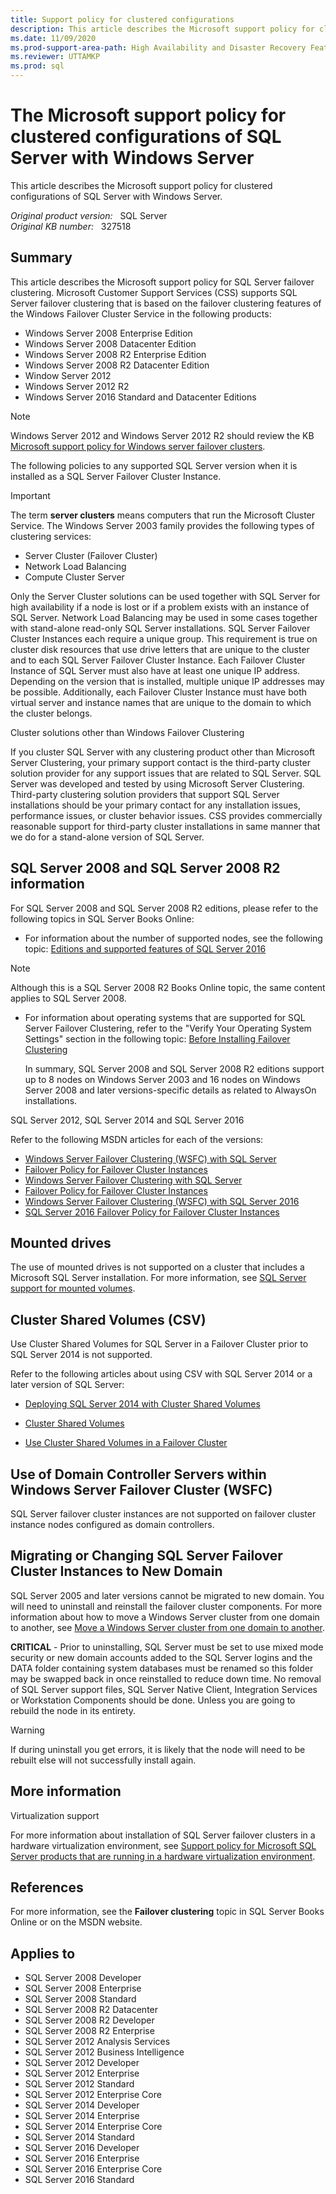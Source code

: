 ```yaml
---
title: Support policy for clustered configurations
description: This article describes the Microsoft support policy for clustered configurations of SQL Server with Windows Server.
ms.date: 11/09/2020
ms.prod-support-area-path: High Availability and Disaster Recovery Features
ms.reviewer: UTTAMKP
ms.prod: sql
---
```

# The Microsoft support policy for clustered configurations of SQL Server with Windows Server

This article describes the Microsoft support policy for clustered configurations of SQL Server with Windows Server.

_Original product version:_ &nbsp; SQL Server  
_Original KB number:_ &nbsp; 327518

## Summary

This article describes the Microsoft support policy for SQL Server failover clustering. Microsoft Customer Support Services (CSS) supports SQL Server failover clustering that is based on the failover clustering features of the Windows Failover Cluster Service in the following products:

- Windows Server 2008 Enterprise Edition
- Windows Server 2008 Datacenter Edition
- Windows Server 2008 R2 Enterprise Edition
- Windows Server 2008 R2 Datacenter Edition
- Window Server 2012
- Windows Server 2012 R2
- Windows Server 2016 Standard and Datacenter Editions

> [!NOTE]
> Windows Server 2012 and Windows Server 2012 R2 should review the KB [Microsoft support policy for Windows server failover clusters](/troubleshoot/windows-server/high-availability/microsoft-support-policy-failover-clusters).

The following policies to any supported SQL Server version when it is installed as a SQL Server Failover Cluster Instance.

> [!IMPORTANT]
> The term **server clusters** means computers that run the Microsoft Cluster Service. The Windows Server 2003 family provides the following types of clustering services:

- Server Cluster (Failover Cluster)
- Network Load Balancing
- Compute Cluster Server

Only the Server Cluster solutions can be used together with SQL Server for high availability if a node is lost or if a problem exists with an instance of SQL Server. Network Load Balancing may be used in some cases together with stand-alone read-only SQL Server installations. SQL Server Failover Cluster Instances each require a unique group. This requirement is true on cluster disk resources that use drive letters that are unique to the cluster and to each SQL Server Failover Cluster Instance. Each Failover Cluster Instance of SQL Server must also have at least one unique IP address. Depending on the version that is installed, multiple unique IP addresses may be possible. Additionally, each Failover Cluster Instance must have both virtual server and instance names that are unique to the domain to which the cluster belongs.

Cluster solutions other than Windows Failover Clustering

If you cluster SQL Server with any clustering product other than Microsoft Server Clustering, your primary support contact is the third-party cluster solution provider for any support issues that are related to SQL Server. SQL Server was developed and tested by using Microsoft Server Clustering. Third-party clustering solution providers that support SQL Server installations should be your primary contact for any installation issues, performance issues, or cluster behavior issues. CSS provides commercially reasonable support for third-party cluster installations in same manner that we do for a stand-alone version of SQL Server.

## SQL Server 2008 and SQL Server 2008 R2 information

For SQL Server 2008 and SQL Server 2008 R2 editions, please refer to the following topics in SQL Server Books Online:

- For information about the number of supported nodes, see the following topic: [Editions and supported features of SQL Server 2016](/sql/sql-server/editions-and-components-of-sql-server-2016)

> [!NOTE]
> Although this is a SQL Server 2008 R2 Books Online topic, the same content applies to SQL Server 2008.

- For information about operating systems that are supported for SQL Server Failover Clustering, refer to the "Verify Your Operating System Settings" section in the following topic: [Before Installing Failover Clustering](/sql/sql-server/failover-clusters/install/before-installing-failover-clustering)

  In summary, SQL Server 2008 and SQL Server 2008 R2 editions support up to 8 nodes on Windows Server 2003 and 16 nodes on Windows Server 2008 and later versions-specific details as related to AlwaysOn installations.

SQL Server 2012, SQL Server 2014 and SQL Server 2016

Refer to the following MSDN articles for each of the versions:

- [Windows Server Failover Clustering (WSFC) with SQL Server](/previous-versions/sql/sql-server-2012/hh270278(v=sql.110))
- [Failover Policy for Failover Cluster Instances](/previous-versions/sql/sql-server-2012/ff878664(v=sql.110))
- [Windows Server Failover Clustering with SQL Server](/sql/sql-server/failover-clusters/windows/windows-server-failover-clustering-wsfc-with-sql-server)
- [Failover Policy for Failover Cluster Instances](/sql/sql-server/failover-clusters/windows/failover-policy-for-failover-cluster-instances)
- [Windows Server Failover Clustering (WSFC) with SQL Server 2016](/sql/sql-server/failover-clusters/windows/windows-server-failover-clustering-wsfc-with-sql-server?redirectedfrom=MSDN&view=sql-server-ver15&preserve-view=true)
- [SQL Server 2016 Failover Policy for Failover Cluster Instances](/sql/sql-server/failover-clusters/windows/failover-policy-for-failover-cluster-instances)

## Mounted drives

The use of mounted drives is not supported on a cluster that includes a Microsoft SQL Server installation. For more information, see [SQL Server support for mounted volumes](https://support.microsoft.com/help/819546).

## Cluster Shared Volumes (CSV)

Use Cluster Shared Volumes for SQL Server in a Failover Cluster prior to SQL Server 2014 is not supported.

Refer to the following articles about using CSV with SQL Server 2014 or a later version of SQL Server:

- [Deploying SQL Server 2014 with Cluster Shared Volumes](https://techcommunity.microsoft.com/t5/failover-clustering/deploying-sql-server-2014-with-cluster-shared-volumes/ba-p/371962)

- [Cluster Shared Volumes](/previous-versions/windows/it-pro/windows-server-2008-R2-and-2008/ee830307(v=ws.10))

- [Use Cluster Shared Volumes in a Failover Cluster](/previous-versions/windows/it-pro/windows-server-2012-R2-and-2012/jj612868(v=ws.11))

## Use of Domain Controller Servers within Windows Server Failover Cluster (WSFC)

SQL Server failover cluster instances are not supported on failover cluster instance nodes configured as domain controllers.

## Migrating or Changing SQL Server Failover Cluster Instances to New Domain

SQL Server 2005 and later versions cannot be migrated to new domain. You will need to uninstall and reinstall the failover cluster components. For more information about how to move a Windows Server cluster from one domain to another, see [Move a Windows Server cluster from one domain to another](/troubleshoot/windows-server/high-availability/move-server-cluster-to-another-domain).

**CRITICAL** - Prior to uninstalling, SQL Server must be set to use mixed mode security or new domain accounts added to the SQL Server logins and the DATA folder containing system databases must be renamed so this folder may be swapped back in once reinstalled to reduce down time. No removal of SQL Server support files, SQL Server Native Client, Integration Services or Workstation Components should be done. Unless you are going to rebuild the node in its entirety.

> [!WARNING]
> If during uninstall you get errors, it is likely that the node will need to be rebuilt else will not successfully install again.

## More information

Virtualization support  

For more information about installation of SQL Server failover clusters in a hardware virtualization environment, see [Support policy for Microsoft SQL Server products that are running in a hardware virtualization environment](https://support.microsoft.com/help/956893).

## References

For more information, see the **Failover clustering** topic in SQL Server Books Online or on the MSDN website.

## Applies to

- SQL Server 2008 Developer
- SQL Server 2008 Enterprise
- SQL Server 2008 Standard
- SQL Server 2008 R2 Datacenter
- SQL Server 2008 R2 Developer
- SQL Server 2008 R2 Enterprise
- SQL Server 2012 Analysis Services
- SQL Server 2012 Business Intelligence
- SQL Server 2012 Developer
- SQL Server 2012 Enterprise
- SQL Server 2012 Standard
- SQL Server 2012 Enterprise Core
- SQL Server 2014 Developer
- SQL Server 2014 Enterprise
- SQL Server 2014 Enterprise Core
- SQL Server 2014 Standard
- SQL Server 2016 Developer
- SQL Server 2016 Enterprise
- SQL Server 2016 Enterprise Core
- SQL Server 2016 Standard
